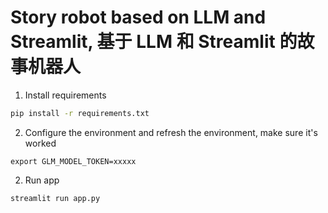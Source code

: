 # Story robot based on LLM and Streamlit, 基于 LLM 和 Streamlit 的故事机器人

1. Install requirements

```bash
pip install -r requirements.txt
```

2. Configure the environment and refresh the environment, make sure it's worked

```
export GLM_MODEL_TOKEN=xxxxx
```

2. Run app

```bash
streamlit run app.py
```
